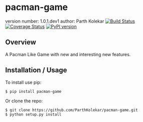 pacman-game
===============================

version number: 1.0.1.dev1
author: Parth Kolekar
[![Build Status](https://travis-ci.org/ParthKolekar/pacman-game.svg?branch=master)](https://travis-ci.org/ParthKolekar/pacman)
[![Coverage Status](https://coveralls.io/repos/ParthKolekar/pacman-game/badge.svg)](https://coveralls.io/r/ParthKolekar/pacman)
[![PyPI version](https://badge.fury.io/py/pacman-game.svg)](https://pypi.python.org/pypi/pacman-game/)

Overview
--------

A Pacman Like Game with new and interesting new features.

Installation / Usage
--------------------

To install use pip:

    $ pip install pacman-game


Or clone the repo:

    $ git clone https://github.com/ParthKolekar/pacman-game.git
    $ python setup.py install
    
